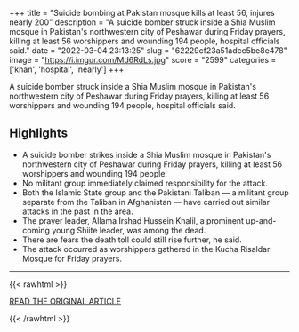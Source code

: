 +++
title = "Suicide bombing at Pakistan mosque kills at least 56, injures nearly 200"
description = "A suicide bomber struck inside a Shia Muslim mosque in Pakistan's northwestern city of Peshawar during Friday prayers, killing at least 56 worshippers and wounding 194 people, hospital officials said."
date = "2022-03-04 23:13:25"
slug = "62229cf23a51adcc5be8e478"
image = "https://i.imgur.com/Md6RdLs.jpg"
score = "2599"
categories = ['khan', 'hospital', 'nearly']
+++

A suicide bomber struck inside a Shia Muslim mosque in Pakistan's northwestern city of Peshawar during Friday prayers, killing at least 56 worshippers and wounding 194 people, hospital officials said.

## Highlights

- A suicide bomber strikes inside a Shia Muslim mosque in Pakistan's northwestern city of Peshawar during Friday prayers, killing at least 56 worshippers and wounding 194 people.
- No militant group immediately claimed responsibility for the attack.
- Both the Islamic State group and the Pakistani Taliban — a militant group separate from the Taliban in Afghanistan — have carried out similar attacks in the past in the area.
- The prayer leader, Allama Irshad Hussein Khalil, a prominent up-and-coming young Shiite leader, was among the dead.
- There are fears the death toll could still rise further, he said.
- The attack occurred as worshippers gathered in the Kucha Risaldar Mosque for Friday prayers.

---

{{< rawhtml >}}
  <p class="article-category">
    <a target="_blank" href="https://www.cbc.ca/news/world/pakistan-peshawar-bombing-1.6372691">READ THE ORIGINAL ARTICLE</a>
  </p>
{{< /rawhtml >}}
